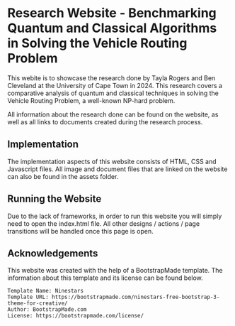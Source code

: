 # Research Website - Benchmarking Quantum and Classical Algorithms in Solving the Vehicle Routing Problem

This webite is to showcase the research done by Tayla Rogers and Ben Cleveland at the University of Cape Town in 2024. This research covers a comparative analysis of quantum and classical techniques in solving the Vehicle Routing Problem, a well-known NP-hard problem.

All information about the research done can be found on the website, as well as all links to documents created during the research process.

## Implementation
The implementation aspects of this website consists of HTML, CSS and Javascript files. All image and document files that are linked on the website can also be found in the assets folder.

## Running the Website
Due to the lack of frameworks, in order to run this website you will simply need to open the index.html file. All other designs / actions / page transitions will be handled once this page is open.

## Acknowledgements
This website was created with the help of a BootstrapMade template. The information about this template and its license can be found below.

```
Template Name: Ninestars
Template URL: https://bootstrapmade.com/ninestars-free-bootstrap-3-theme-for-creative/
Author: BootstrapMade.com
License: https://bootstrapmade.com/license/
```